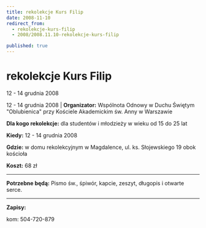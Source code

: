 ```yaml
---
title: rekolekcje Kurs Filip
date: 2008-11-10
redirect_from: 
  - rekolekcje-kurs-filip
  - 2008/2008.11.10-rekolekcje-kurs-filip

published: true
---
```




# rekolekcje Kurs Filip

<time>12 - 14 grudnia 2008</time>

12 - 14 grudnia 2008 | 
**Organizator:** Wspólnota Odnowy w Duchu Świętym "Oblubienica" przy Kościele Akademickim św. Anny w Warszawie

**Dla kogo rekolekcje:** dla studentów i młodzieży w wieku od 15 do 25 lat


**Kiedy:** 12 - 14 grudnia 2008


**Gdzie:** w domu rekolekcyjnym w Magdalence, ul. ks. Słojewskiego 19 obok kościoła


**Koszt:** 68 zł
****
**Potrzebne będą:** Pismo św., śpiwór, kapcie, zeszyt, długopis i otwarte serce.
****
**Zapisy:**


kom: 504-720-879


&nbsp;


<!--CONTENT FROM OLD SERVER (jos before 2013): 12 - 14 grudnia 2008 | 
**Organizator:** Wspólnota Odnowy w Duchu Świętym "Oblubienica" przy Kościele Akademickim św. Anny w Warszawie



**Dla kogo rekolekcje:** dla studentów i młodzieży w wieku od 15 do 25 lat


**Kiedy:** 12 - 14 grudnia 2008


**Gdzie:** w domu rekolekcyjnym w Magdalence, ul. ks. Słojewskiego 19 obok kościoła


**Koszt:** 68 zł
****
**Potrzebne będą:** Pismo św., śpiwór, kapcie, zeszyt, długopis i otwarte serce.
****
**Zapisy:**


kom: 504-720-879


&nbsp;

-->

<!--{{json:{"created_date":"2008-11-10 12:23:55","publish_down":"0000-00-00 00:00:00","id":"680"}}}-->